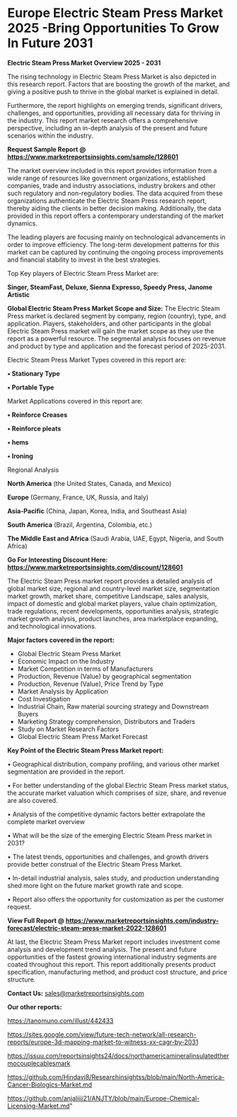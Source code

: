  # Europe Electric Steam Press Market 2025 -Bring Opportunities To Grow In Future 2031

<Strong> Electric Steam Press Market Overview 2025 - 2031</strong>

The rising technology in Electric Steam Press Market is also depicted in this research report. Factors that are boosting the growth of the market, and giving a positive push to thrive in the global market is explained in detail.

Furthermore, the report highlights on emerging trends, significant drivers, challenges, and opportunities, providing all necessary data for thriving in the industry. This report market research offers a comprehensive perspective, including an in-depth analysis of the present and future scenarios within the industry.

<strong>Request Sample Report @ <a href=https://www.marketreportsinsights.com/sample/128601>https://www.marketreportsinsights.com/sample/128601</a></strong>

The market overview included in this report provides information from a wide range of resources like government organizations, established companies, trade and industry associations, industry brokers and other such regulatory and non-regulatory bodies. The data acquired from these organizations authenticate the Electric Steam Press research report, thereby aiding the clients in better decision making. Additionally, the data provided in this report offers a contemporary understanding of the market dynamics.

The leading players are focusing mainly on technological advancements in order to improve efficiency. The long-term development patterns for this market can be captured by continuing the ongoing process improvements and financial stability to invest in the best strategies.

Top Key players of Electric Steam Press Market are:

<strong>Singer, SteamFast, Deluxe, Sienna Expresso, Speedy Press, Janome Artistic</strong>

<strong><b>Global Electric Steam Press Market Scope and Size:</b></strong>
The Electric Steam Press market is declared segment by company, region (country), type, and application. Players, stakeholders, and other participants in the global Electric Steam Press market will gain the market scope as they use the report as a powerful resource. The segmental analysis focuses on revenue and product by type and application and the forecast period of 2025-2031.

Electric Steam Press Market Types covered in this report are:

<strong>• Stationary Type

• Portable Type</strong>

Market Applications covered in this report are:

<strong>• Reinforce Creases

• Reinforce pleats

• hems

• Ironing</strong> 

Regional Analysis

<strong>North America</strong> (the United States, Canada, and Mexico)

<strong>Europe</strong> (Germany, France, UK, Russia, and Italy)

<strong>Asia-Pacific</strong> (China, Japan, Korea, India, and Southeast Asia)

<strong>South America</strong> (Brazil, Argentina, Colombia, etc.)

<strong>The Middle East and Africa</strong> (Saudi Arabia, UAE, Egypt, Nigeria, and South Africa)

<strong>Go For Interesting Discount Here: <a href=https://www.marketreportsinsights.com/discount/128601>https://www.marketreportsinsights.com/discount/128601</a></strong>

The Electric Steam Press market report provides a detailed analysis of global market size, regional and country-level market size, segmentation market growth, market share, competitive Landscape, sales analysis, impact of domestic and global market players, value chain optimization, trade regulations, recent developments, opportunities analysis, strategic market growth analysis, product launches, area marketplace expanding, and technological innovations.

<strong><b>Major factors covered in the report:</b></strong>
<ul>
  <li>Global Electric Steam Press Market </li>
  <li>Economic Impact on the Industry</li>
  <li>Market Competition in terms of Manufacturers</li>
  <li>Production, Revenue (Value) by geographical segmentation</li>
  <li>Production, Revenue (Value), Price Trend by Type</li>
  <li>Market Analysis by Application</li>
  <li>Cost Investigation</li>
  <li>Industrial Chain, Raw material sourcing strategy and Downstream Buyers</li>
  <li>Marketing Strategy comprehension, Distributors and Traders</li>
  <li>Study on Market Research Factors</li>
  <li>Global Electric Steam Press Market Forecast</li>
</ul>

<strong><b>Key Point of the Electric Steam Press Market report:</b></strong>

• Geographical distribution, company profiling, and various other market segmentation are provided in the report.

• For better understanding of the global Electric Steam Press market status, the accurate market valuation which comprises of size, share, and revenue are also covered.

• Analysis of the competitive dynamic factors better extrapolate the complete market overview

• What will be the size of the emerging Electric Steam Press market in 2031?

• The latest trends, opportunities and challenges, and growth drivers provide better construal of the Electric Steam Press Market.

• In-detail industrial analysis, sales study, and production understanding shed more light on the future market growth rate and scope.

• Report also offers the opportunity for customization as per the customer request.

<strong><b>View Full Report @ <a href=https://www.marketreportsinsights.com/industry-forecast/electric-steam-press-market-2022-128601>https://www.marketreportsinsights.com/industry-forecast/electric-steam-press-market-2022-128601</a></b></strong>


At last, the Electric Steam Press Market report includes investment come analysis and development trend analysis. The present and future opportunities of the fastest growing international industry segments are coated throughout this report. This report additionally presents product specification, manufacturing method, and product cost structure, and price structure.

<strong>Contact Us:</strong>
sales@marketreportsinsights.com

<strong>Our other reports:</strong>

<a href=https://tanomuno.com/illust/442433>https://tanomuno.com/illust/442433</a>

<a href=https://sites.google.com/view/future-tech-network/all-research-reports/europe-3d-mapping-market-to-witness-xx-cagr-by-2031>https://sites.google.com/view/future-tech-network/all-research-reports/europe-3d-mapping-market-to-witness-xx-cagr-by-2031</a>

<a href=https://issuu.com/reportsinsights24/docs/northamericamineralinsulatedthermocouplecablesmark>https://issuu.com/reportsinsights24/docs/northamericamineralinsulatedthermocouplecablesmark</a>

<a href=https://github.com/Hindavi8/Researchinsightss/blob/main/North-America-Cancer-Biologics-Market.md>https://github.com/Hindavi8/Researchinsightss/blob/main/North-America-Cancer-Biologics-Market.md</a>

<a href=https://github.com/anjaliiii21/ANJTY/blob/main/Europe-Chemical-Licensing-Market.md>https://github.com/anjaliiii21/ANJTY/blob/main/Europe-Chemical-Licensing-Market.md</a>"
